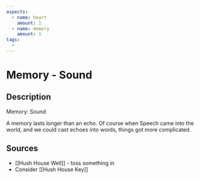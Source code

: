 ```yaml
---
aspects: 
  - name: heart
    amount: 1
  - name: memory
    amount: 1
tags:
  - 
---
```


# Memory - Sound

## Description
Memory: Sound

A memory lasts longer than an echo. Of course when Speech came into the world, and we could cast echoes into words, things got more complicated.
## Sources
- [[Hush House Well]] - toss something in
- Consider [[Hush House Key]]